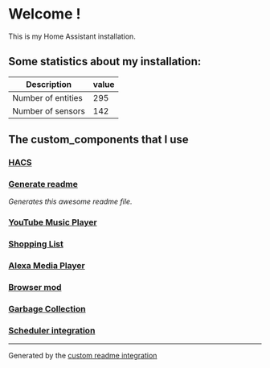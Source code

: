 # Welcome !

This is my Home Assistant installation.

## Some statistics about my installation:

Description | value
-- | --
Number of entities | 295
Number of sensors | 142



## The custom_components that I use

### [HACS](https://hacs.xyz/docs/configuration/start)

### [Generate readme](https://github.com/custom-components/readme)

_Generates this awesome readme file._

### [YouTube Music Player](https://github.com/KoljaWindeler/ytube_music_player)

### [Shopping List](https://www.home-assistant.io/integrations/shopping_list)

### [Alexa Media Player](https://github.com/custom-components/alexa_media_player/wiki)

### [Browser mod](https://github.com/thomasloven/hass-browser_mod/blob/master/README.md)

### [Garbage Collection](https://github.com/bruxy70/Garbage-Collection/)

### [Scheduler integration](https://github.com/nielsfaber/scheduler-component)


***

Generated by the [custom readme integration](https://github.com/custom-components/readme)